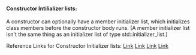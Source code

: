 #### Constructor Intilializer lists:
A constructor can optionally have a member initializer list, which initializes class members before the constructor body runs. 
(A member initializer list isn't the same thing as an initializer list of type std::initializer_list<T>.)
  
Reference Links for Constructor Initializer lists: [Link](https://www.geeksforgeeks.org/when-do-we-use-initializer-list-in-c/) [Link](https://www.ibm.com/docs/en/zos/2.4.0?topic=only-initialization-base-classes-members-c) [Link](https://stackoverflow.com/questions/926752/why-should-i-prefer-to-use-member-initialization-lists) [Link](https://docs.microsoft.com/en-us/cpp/cpp/constructors-cpp?view=msvc-170)
